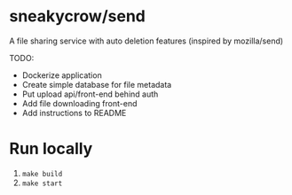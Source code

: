 # sneakycrow/send

A file sharing service with auto deletion features (inspired by mozilla/send)

TODO:
- Dockerize application
- Create simple database for file metadata
- Put upload api/front-end behind auth
- Add file downloading front-end
- Add instructions to README

# Run locally

1. `make build`
2. `make start`